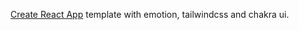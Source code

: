 [Create React App](https://github.com/facebook/create-react-app) template with emotion, tailwindcss and chakra ui.
